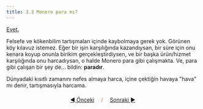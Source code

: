 ```yaml
---
title: 3.3 Monero para mı?
---
```


[Evet.](2.03_good_money.md)

Felsefe ve kökenbilim tartışmaları içinde kaybolmaya gerek yok.
Görünen köy kılavuz istemez.  Eğer bir işin karşılığında kazandıysan,
bir süre için onu kenara koyup onunla birikim gerçekleştirdiysen, ve
bir başka ürün/hizmet karşılığında onu harcadıysan, o halde Monero
para gibi çalışmakta.  Ve, para gibi çalışan bir şey de... bildin:
**paradır**.

Dünyadaki kısıtlı zamanını nefes almaya harca, içine çektiğin havaya
"hava" mı denir, tartışmasıyla harcama.



<p align='center' style='margin-top: 1.5em;'><span style='margin-right: 1em;'><a href="./3.02_savings.md">◄ Önceki</a></span> <span style='color: #ff774d;'>/</span> <span style='margin-left: 1em;'><a href="./3.04_personal_choice.md">Sonraki ►</a></span></p>
